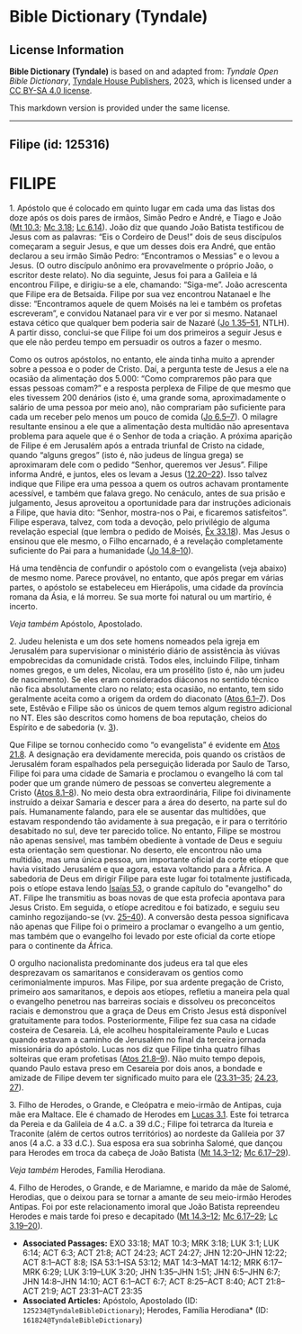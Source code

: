 # Bible Dictionary (Tyndale)

## License Information

**Bible Dictionary (Tyndale)** is based on and adapted from: _Tyndale Open Bible Dictionary_, [Tyndale House Publishers](https://tyndaleopenresources.com/), 2023, which is licensed under a [CC BY-SA 4.0 license](https://creativecommons.org/licenses/by-sa/4.0/legalcode.en).

This markdown version is provided under the same license.



--------------------------------

## Filipe (id: 125316)

FILIPE
======

1\. Apóstolo que é colocado em quinto lugar em cada uma das listas dos doze após os dois pares de irmãos, Simão Pedro e André, e Tiago e João ([Mt 10\.3](https://ref.ly/Matt10:3); [Mc 3\.18](https://ref.ly/Mark3:18); [Lc 6\.14](https://ref.ly/Luke6:14)). João diz que quando João Batista testificou de Jesus com as palavras: “Eis o Cordeiro de Deus!” dois de seus discípulos começaram a seguir Jesus, e que um desses dois era André, que então declarou a seu irmão Simão Pedro: “Encontramos o Messias” e o levou a Jesus. (O outro discípulo anônimo era provavelmente o próprio João, o escritor deste relato). No dia seguinte, Jesus foi para a Galileia e lá encontrou Filipe, e dirigiu\-se a ele, chamando: “Siga\-me”. João acrescenta que Filipe era de Betsaida. Filipe por sua vez encontrou Natanael e lhe disse: “Encontramos aquele de quem Moisés na lei e também os profetas escreveram”, e convidou Natanael para vir e ver por si mesmo. Natanael estava cético que qualquer bem poderia sair de Nazaré ([Jo 1\.35–51](https://ref.ly/John1:35-John1:51), NTLH). A partir disso, conclui\-se que Filipe foi um dos primeiros a seguir Jesus e que ele não perdeu tempo em persuadir os outros a fazer o mesmo.

Como os outros apóstolos, no entanto, ele ainda tinha muito a aprender sobre a pessoa e o poder de Cristo. Daí, a pergunta teste de Jesus a ele na ocasião da alimentação dos 5\.000: “Como compraremos pão para que essas pessoas comam?” e a resposta perplexa de Filipe de que mesmo que eles tivessem 200 denários (isto é, uma grande soma, aproximadamente o salário de uma pessoa por meio ano), não comprariam pão suficiente para cada um receber pelo menos um pouco de comida ([Jo 6\.5–7](https://ref.ly/John6:5-John6:7)). O milagre resultante ensinou a ele que a alimentação desta multidão não apresentava problema para aquele que é o Senhor de toda a criação. A próxima aparição de Filipe é em Jerusalém após a entrada triunfal de Cristo na cidade, quando “alguns gregos” (isto é, não judeus de língua grega) se aproximaram dele com o pedido “Senhor, queremos ver Jesus”. Filipe informa André, e juntos, eles os levam a Jesus ([12\.20–22](https://ref.ly/John12:20-John12:22)). Isso talvez indique que Filipe era uma pessoa a quem os outros achavam prontamente acessível, e também que falava grego. No cenáculo, antes de sua prisão e julgamento, Jesus aproveitou a oportunidade para dar instruções adicionais a Filipe, que havia dito: “Senhor, mostra\-nos o Pai, e ficaremos satisfeitos”. Filipe esperava, talvez, com toda a devoção, pelo privilégio de alguma revelação especial (que lembra o pedido de Moisés, [Êx 33\.18](https://ref.ly/Exod33:18)). Mas Jesus o ensinou que ele mesmo, o Filho encarnado, é a revelação completamente suficiente do Pai para a humanidade ([Jo 14\.8–10](https://ref.ly/John14:8-John14:10)).

Há uma tendência de confundir o apóstolo com o evangelista (veja abaixo) de mesmo nome. Parece provável, no entanto, que após pregar em várias partes, o apóstolo se estabeleceu em Hierápolis, uma cidade da província romana da Ásia, e lá morreu. Se sua morte foi natural ou um martírio, é incerto.

*Veja também* Apóstolo, Apostolado.

2\. Judeu helenista e um dos sete homens nomeados pela igreja em Jerusalém para supervisionar o ministério diário de assistência às viúvas empobrecidas da comunidade cristã. Todos eles, incluindo Filipe, tinham nomes gregos, e um deles, Nicolau, era um prosélito (isto é, não um judeu de nascimento). Se eles eram considerados diáconos no sentido técnico não fica absolutamente claro no relato; esta ocasião, no entanto, tem sido geralmente aceita como a origem da ordem do diaconato ([Atos 6\.1–7](https://ref.ly/Acts6:1-Acts6:7)). Dos sete, Estêvão e Filipe são os únicos de quem temos algum registro adicional no NT. Eles são descritos como homens de boa reputação, cheios do Espírito e de sabedoria (v. [3](https://ref.ly/Acts6:3)).

Que Filipe se tornou conhecido como “o evangelista” é evidente em [Atos 21\.8](https://ref.ly/Acts21:8). A designação era devidamente merecida, pois quando os cristãos de Jerusalém foram espalhados pela perseguição liderada por Saulo de Tarso, Filipe foi para uma cidade de Samaria e proclamou o evangelho lá com tal poder que um grande número de pessoas se converteu alegremente a Cristo ([Atos 8\.1–8](https://ref.ly/Acts8:1-Acts8:8)). No meio desta obra extraordinária, Filipe foi divinamente instruído a deixar Samaria e descer para a área do deserto, na parte sul do país. Humanamente falando, para ele se ausentar das multidões, que estavam respondendo tão avidamente à sua pregação, e ir para o território desabitado no sul, deve ter parecido tolice. No entanto, Filipe se mostrou não apenas sensível, mas também obediente à vontade de Deus e seguiu esta orientação sem questionar. No deserto, ele encontrou não uma multidão, mas uma única pessoa, um importante oficial da corte etíope que havia visitado Jerusalém e que agora, estava voltando para a África. A sabedoria de Deus em dirigir Filipe para este lugar foi totalmente justificada, pois o etíope estava lendo [Isaías 53](https://ref.ly/Isa53:1-Isa53:12), o grande capítulo do "evangelho" do AT. Filipe lhe transmitiu as boas novas de que esta profecia apontava para Jesus Cristo. Em seguida, o etíope acreditou e foi batizado, e seguiu seu caminho regozijando\-se (vv. [25–40](https://ref.ly/Acts8:25-Acts8:40)). A conversão desta pessoa significava não apenas que Filipe foi o primeiro a proclamar o evangelho a um gentio, mas também que o evangelho foi levado por este oficial da corte etíope para o continente da África.

O orgulho nacionalista predominante dos judeus era tal que eles desprezavam os samaritanos e consideravam os gentios como cerimonialmente impuros. Mas Filipe, por sua ardente pregação de Cristo, primeiro aos samaritanos, e depois aos etíopes, refletiu a maneira pela qual o evangelho penetrou nas barreiras sociais e dissolveu os preconceitos raciais e demonstrou que a graça de Deus em Cristo Jesus está disponível gratuitamente para todos. Posteriormente, Filipe fez sua casa na cidade costeira de Cesareia. Lá, ele acolheu hospitaleiramente Paulo e Lucas quando estavam a caminho de Jerusalém no final da terceira jornada missionária do apóstolo. Lucas nos diz que Filipe tinha quatro filhas solteiras que eram profetisas ([Atos 21\.8–9](https://ref.ly/Acts21:8-Acts21:9)). Não muito tempo depois, quando Paulo estava preso em Cesareia por dois anos, a bondade e amizade de Filipe devem ter significado muito para ele ([23\.31–35](https://ref.ly/Acts23:31-Acts23:35); [24\.23, 27](https://ref.ly/Acts24:23)).

3\. Filho de Herodes, o Grande, e Cleópatra e meio\-irmão de Antipas, cuja mãe era Maltace. Ele é chamado de Herodes em [Lucas 3\.1](https://ref.ly/Luke3:1). Este foi tetrarca da Pereia e da Galileia de 4 a.C. a 39 d.C.; Filipe foi tetrarca da Itureia e Traconite (além de certos outros territórios) ao nordeste da Galileia por 37 anos (4 a.C. a 33 d.C.). Sua esposa era sua sobrinha Salomé, que dançou para Herodes em troca da cabeça de João Batista ([Mt 14\.3–12](https://ref.ly/Matt14:3-Matt14:12); [Mc 6\.17–29](https://ref.ly/Mark6:17-Mark6:29)).

*Veja também* Herodes, Família Herodiana.

4\. Filho de Herodes, o Grande, e de Mariamne, e marido da mãe de Salomé, Herodias, que o deixou para se tornar a amante de seu meio\-irmão Herodes Antipas. Foi por este relacionamento imoral que João Batista repreendeu Herodes e mais tarde foi preso e decapitado ([Mt 14\.3–12](https://ref.ly/Matt14:3-Matt14:12); [Mc 6\.17–29](https://ref.ly/Mark6:17-Mark6:29); [Lc 3\.19–20](https://ref.ly/Luke3:19-Luke3:20)).

* **Associated Passages:** EXO 33:18; MAT 10:3; MRK 3:18; LUK 3:1; LUK 6:14; ACT 6:3; ACT 21:8; ACT 24:23; ACT 24:27; JHN 12:20–JHN 12:22; ACT 8:1–ACT 8:8; ISA 53:1–ISA 53:12; MAT 14:3–MAT 14:12; MRK 6:17–MRK 6:29; LUK 3:19–LUK 3:20; JHN 1:35–JHN 1:51; JHN 6:5–JHN 6:7; JHN 14:8–JHN 14:10; ACT 6:1–ACT 6:7; ACT 8:25–ACT 8:40; ACT 21:8–ACT 21:9; ACT 23:31–ACT 23:35
* **Associated Articles:** Apóstolo, Apostolado (ID: `125234@TyndaleBibleDictionary`); Herodes, Família Herodiana* (ID: `161824@TyndaleBibleDictionary`)


